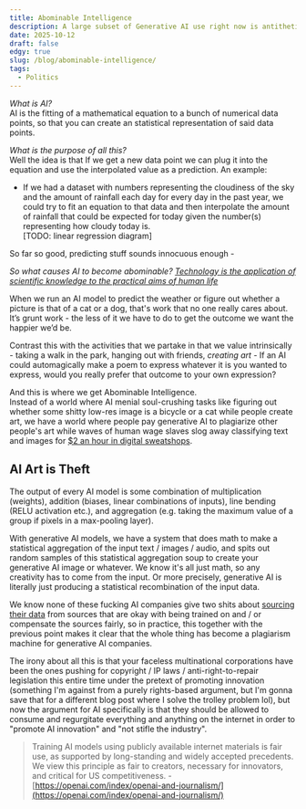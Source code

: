 ```yaml
---
title: Abominable Intelligence
description: A large subset of Generative AI use right now is antithetical to life itself.
date: 2025-10-12
draft: false
edgy: true
slug: /blog/abominable-intelligence/
tags:
  - Politics
---
```


_What is AI?_  
AI is the fitting of a mathematical equation to a bunch of numerical data points,
so that you can create an statistical representation of said data points.

_What is the purpose of all this?_  
Well the idea is that If we get a new data point we can plug it into the equation
and use the interpolated value as a prediction. An example:

- If we had a dataset with numbers representing the cloudiness of the sky
  and the amount of rainfall each day for every day in the past year, we could try to
  fit an equation to that data and then interpolate the amount of rainfall that
  could be expected for today given the number(s) representing how cloudy today is.  
  [TODO: linear regression diagram]

So far so good, predicting stuff sounds innocuous enough -

_So what causes AI to become abominable?_
_[Technology is the application of scientific knowledge to the practical aims of human life](https://www.britannica.com/technology/technology)_

When we run an AI model to predict the weather or figure out whether a picture
is that of a cat or a dog, that's work that no one really cares about.
It’s grunt work - the less of it we have to do to get the outcome we want the
happier we’d be.

Contrast this with the activities that we partake in that we value intrinsically -
taking a walk in the park, hanging out with friends, _creating art_ - If an AI could
automagically make a poem to express whatever it is you wanted to express, would you
really prefer that outcome to your own expression?

And this is where we get Abominable Intelligence.  
Instead of a world where AI menial soul-crushing tasks like figuring out
whether some shitty low-res image is a bicycle or a cat while people create art,
we have a world where people pay generative AI to plagiarize other people's art
while waves of human wage slaves slog away classifying text and images for
[$2 an hour in digital sweatshops](https://time.com/6247678/openai-chatgpt-kenya-workers/).

## AI Art is Theft

The output of every AI model is some combination of multiplication (weights),
addition (biases, linear combinations of inputs), line bending (RELU activation etc.),
and aggregation (e.g. taking the maximum value of a group if pixels in a max-pooling layer).

With generative AI models, we have a system that does math to make a
statistical aggregation of the input text / images / audio, and spits out random
samples of this statistical aggregation soup to create your generative AI image
or whatever. We know it's all just math, so any creativity has to come from the input.
Or more precisely, generative AI is literally just producing a statistical
recombination of the input data.

We know none of these fucking AI companies give two shits about
[sourcing their data](https://youtu.be/mAUpxN-EIgU?si=h4BpyyaPcJLUUTwq&t=264)
from sources that are okay with being trained on and / or compensate the sources
fairly, so in practice, this together with the previous point makes it clear
that the whole thing has become a plagiarism machine for generative
AI companies.

The irony about all this is that your faceless multinational corporations
have been the ones pushing for copyright / IP laws / anti-right-to-repair
legislation this entire time under the pretext of promoting innovation
(something I'm against from a purely rights-based argument, but I'm gonna
save that for a different blog post where I solve the trolley problem lol),
but now the argument for AI specifically is that they should be allowed to
consume and regurgitate everything and anything on the internet in order to
"promote AI innovation" and "not stifle the industry".

> Training AI models using publicly available internet materials is fair use,
> as supported by long-standing and widely accepted precedents.
> We view this principle as fair to creators, necessary for innovators,
> and critical for US competitiveness.
> \- [https://openai.com/index/openai-and-journalism/](https://openai.com/index/openai-and-journalism/)

